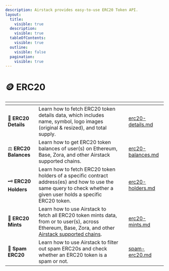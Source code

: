 ```yaml
---
description: Airstack provides easy-to-use ERC20 Token API.
layout:
  title:
    visible: true
  description:
    visible: true
  tableOfContents:
    visible: true
  outline:
    visible: false
  pagination:
    visible: true
---
```


# 🪙 ERC20

<table data-view="cards"><thead><tr><th></th><th></th><th></th><th data-hidden data-card-target data-type="content-ref"></th></tr></thead><tbody><tr><td><span data-gb-custom-inline data-tag="emoji" data-code="1f4d1">📑</span> <strong>ERC20 Details</strong></td><td>Learn how to fetch ERC20 token details data, which includes name, symbol, logo images (original &#x26; resized), and total supply.</td><td></td><td><a href="erc20-details.md">erc20-details.md</a></td></tr><tr><td><span data-gb-custom-inline data-tag="emoji" data-code="2696">⚖️</span> <strong>ERC20 Balances</strong></td><td>Learn how to get ERC20 token balances of user(s) on Ethereum, Base, Zora, and other Airstack supported chains.</td><td></td><td><a href="erc20-balances.md">erc20-balances.md</a></td></tr><tr><td><span data-gb-custom-inline data-tag="emoji" data-code="1f5dd">🗝️</span> <strong>ERC20 Holders</strong></td><td>Learn how to fetch ERC20 token holders of a specific contract address(es) and how to use the same query to check whether a given user holds a specific ERC20 token.</td><td></td><td><a href="erc20-holders.md">erc20-holders.md</a></td></tr><tr><td><span data-gb-custom-inline data-tag="emoji" data-code="1f45b">👛</span> <strong>ERC20 Mints</strong></td><td>Learn how to use Airstack to fetch all ERC20 token mints data, from or to user(s), across Ethereum, Base, Zora, and other <a href="../overview.md#supported-chains">Airstack supported chains</a>.</td><td></td><td><a href="erc20-mints.md">erc20-mints.md</a></td></tr><tr><td><span data-gb-custom-inline data-tag="emoji" data-code="1f9f9">🧹</span> <strong>Spam ERC20</strong></td><td>Learn how to use Airstack to filter out spam ERC20s and check whether an ERC20 token is a spam or not.</td><td></td><td><a href="spam-erc20.md">spam-erc20.md</a></td></tr></tbody></table>

